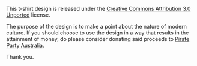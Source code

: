 This t-shirt design is released under the [Creative Commons Attribution
3.0 Unported](http://creativecommons.org/licenses/by/3.0/) license.

The purpose of the design is to make a point about the nature of modern
culture.  If you should choose to use the design in a way that results in
the attainment of money, do please consider donating said proceeds to
[Pirate Party Australia](http://pirateparty.org.au/).

Thank you.
